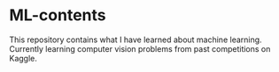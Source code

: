 # ML-contents

This repository contains what I have learned about machine learning.  
Currently learning computer vision problems from past competitions on Kaggle.
